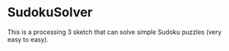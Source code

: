 # SudokuSolver
This is a processing 3 sketch that can solve simple Sudoku puzzles (very easy to easy).
